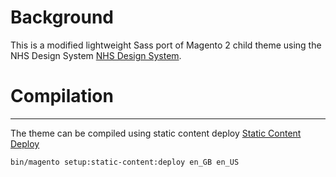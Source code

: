 # Background

This is a modified lightweight Sass port of Magento 2 child theme using the NHS Design System [NHS Design System](https://service-manual.nhs.uk/design-system).

# Compilation
-------------

The theme can be compiled using static content deploy [Static Content Deploy](https://devdocs.magento.com/guides/v2.4/config-guide/cli/config-cli-subcommands-static-view.html)

```sh
bin/magento setup:static-content:deploy en_GB en_US
```
